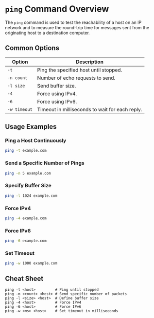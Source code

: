 # `ping` Command Overview

The `ping` command is used to test the reachability of a host on an IP network and to measure the round-trip time for messages sent from the originating host to a destination computer.

## Common Options

| Option         | Description                                         |
|----------------|-----------------------------------------------------|
| `-t`           | Ping the specified host until stopped.              |
| `-n count`     | Number of echo requests to send.                    |
| `-l size`      | Send buffer size.                                   |
| `-4`           | Force using IPv4.                                   |
| `-6`           | Force using IPv6.                                   |
| `-w timeout`   | Timeout in milliseconds to wait for each reply.     |

## Usage Examples

### Ping a Host Continuously
```bash
ping -t example.com
```

### Send a Specific Number of Pings
```bash
ping -n 5 example.com
```

### Specify Buffer Size
```bash
ping -l 1024 example.com
```

### Force IPv4
```bash
ping -4 example.com
```

### Force IPv6
```bash
ping -6 example.com
```

### Set Timeout
```bash
ping -w 1000 example.com
```

## Cheat Sheet

```plaintext
ping -t <host>         # Ping until stopped
ping -n <count> <host> # Send specific number of packets
ping -l <size> <host>  # Define buffer size
ping -4 <host>         # Force IPv4
ping -6 <host>         # Force IPv6
ping -w <ms> <host>    # Set timeout in milliseconds
```
